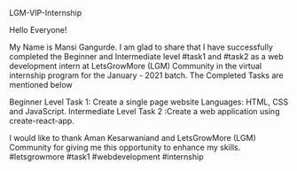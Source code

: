 LGM-VIP-Internship

Hello Everyone!

My Name is Mansi Gangurde. I am glad to share that I have successfully completed the Beginner and Intermediate level #task1 and #task2 as a web development intern at LetsGrowMore (LGM) Community in the virtual internship program for the January - 2021 batch. The Completed Tasks are mentioned below

Beginner Level Task 1: Create a single page website Languages: HTML, CSS and JavaScript. 
Intermediate Level Task 2 :Create a web application using create-react-app.

I would like to thank Aman Kesarwaniand and LetsGrowMore (LGM) Community for giving me this opportunity to enhance my skills. #letsgrowmore #task1 #webdevelopment #internship
